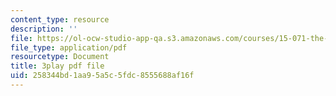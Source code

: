 ```yaml
---
content_type: resource
description: ''
file: https://ol-ocw-studio-app-qa.s3.amazonaws.com/courses/15-071-the-analytics-edge-spring-2017/258344bd1aa95a5c5fdc8555688af16f_ktGKsoTGIho.pdf
file_type: application/pdf
resourcetype: Document
title: 3play pdf file
uid: 258344bd-1aa9-5a5c-5fdc-8555688af16f
---
```

